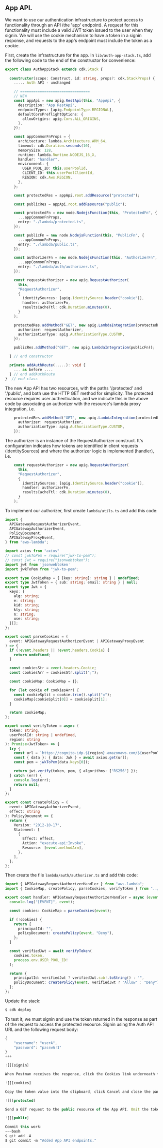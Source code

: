 ## App API.

We want to use our authentication infrastructure to protect access to functionality through an API (the 'app' endpoint). A request for this functionality must include a valid JWT token issued to the user when they signin. We will use the cookie mechanism to have a token in a signin response, and requests to the app's endpoint must include the token as a cookie. 

First, create the infrastructure for the app. In `lib/auth-app-stack.ts`, add the following code to the end of the constructor for convenience: 
~~~ts
export class AuthAppStack extends cdk.Stack {
 
  constructor(scope: Construct, id: string, props?: cdk.StackProps) {
    ..... Auth API - unchanged

    // ================================
    // NEW
    const appApi = new apig.RestApi(this, "AppApi", {
      description: "App RestApi",
      endpointTypes: [apig.EndpointType.REGIONAL],
      defaultCorsPreflightOptions: {
        allowOrigins: apig.Cors.ALL_ORIGINS,
      },
    });

    const appCommonFnProps = {
      architecture: lambda.Architecture.ARM_64,
      timeout: cdk.Duration.seconds(10),
      memorySize: 128,
      runtime: lambda.Runtime.NODEJS_16_X,
      handler: "handler",
      environment: {
        USER_POOL_ID: this.userPoolId,
        CLIENT_ID: this.userPoolClientId,
        REGION: cdk.Aws.REGION,
      },
    };

    const protectedRes = appApi.root.addResource("protected");

    const publicRes = appApi.root.addResource("public");

    const protectedFn = new node.NodejsFunction(this, "ProtectedFn", {
      ...appCommonFnProps,
      entry: "./lambda/protected.ts",
    });

    const publicFn = new node.NodejsFunction(this, "PublicFn", {
      ...appCommonFnProps,
      entry: "./lambda/public.ts",
    });

    const authorizerFn = new node.NodejsFunction(this, "AuthorizerFn", {
      ...appCommonFnProps,
      entry: "./lambda/auth/authorizer.ts",
    });

    const requestAuthorizer = new apig.RequestAuthorizer(
      this,
      "RequestAuthorizer",
      {
        identitySources: [apig.IdentitySource.header("cookie")],
        handler: authorizerFn,
        resultsCacheTtl: cdk.Duration.minutes(0),
      }
    );

    protectedRes.addMethod("GET", new apig.LambdaIntegration(protectedFn), {
      authorizer: requestAuthorizer,
      authorizationType: apig.AuthorizationType.CUSTOM,
    });

    publicRes.addMethod("GET", new apig.LambdaIntegration(publicFn));

  } // end constructor

  private addAuthRoute(.....): void {
    ... as before ....
  } // end addAuthRoute
}  // end class
~~~
The new App API has two resources, with the paths '/protected' and '/public', and both use the HTTP GET method for simplicity. The protected resource requires user authentication, and we indicate this in the above code by associating an authorizer with the resource's lambda proxy integration, i.e. 
~~~ts
    protectedRes.addMethod("GET", new apig.LambdaIntegration(protectedFn), {
      authorizer: requestAuthorizer,
      authorizationType: apig.AuthorizationType.CUSTOM,
    });
~~~
The authorizer is an instance of the RequestAuthorizer construct. It's configuration indicates how tokens are identified in client requests (identitySources) and where the authorizer logic is implemented (handler), i.e. 
~~~ts
    const requestAuthorizer = new apig.RequestAuthorizer(
      this,
      "RequestAuthorizer",
      {
        identitySources: [apig.IdentitySource.header("cookie")],
        handler: authorizerFn,
        resultsCacheTtl: cdk.Duration.minutes(0),
      }
    );
~~~
To implement our authorizer, first create `lambda/utils.ts` and add this code:
~~~ts
import {
  APIGatewayRequestAuthorizerEvent,
  APIGatewayAuthorizerEvent,
  PolicyDocument,
  APIGatewayProxyEvent,
} from "aws-lambda";

import axios from "axios"
// const jwkToPem = require("jwk-to-pem");
// const jwt = require("jsonwebtoken");
import jwt from 'jsonwebtoken'
import jwkToPem from "jwk-to-pem";

export type CookieMap = { [key: string]: string } | undefined;
export type JwtToken = { sub: string; email: string } | null;
export type Jwk = {
  keys: {
    alg: string;
    e: string;
    kid: string;
    kty: string;
    n: string;
    use: string;
  }[];
};

export const parseCookies = (
  event: APIGatewayRequestAuthorizerEvent | APIGatewayProxyEvent
) => {
  if (!event.headers || !event.headers.Cookie) {
    return undefined;
  }

  const cookiesStr = event.headers.Cookie;
  const cookiesArr = cookiesStr.split(";");

  const cookieMap: CookieMap = {};

  for (let cookie of cookiesArr) {
    const cookieSplit = cookie.trim().split("=");
    cookieMap[cookieSplit[0]] = cookieSplit[1];
  }

  return cookieMap;
};

export const verifyToken = async (
  token: string,
  userPoolId: string | undefined,
  region: string
): Promise<JwtToken> => {
  try {
    const url = `https://cognito-idp.${region}.amazonaws.com/${userPoolId}/.well-known/jwks.json`;
    const { data }: { data: Jwk } = await axios.get(url);
    const pem = jwkToPem(data.keys[0]);

    return jwt.verify(token, pem, { algorithms: ["RS256"] });
  } catch (err) {
    console.log(err);
    return null;
  }
};

export const createPolicy = (
  event: APIGatewayAuthorizerEvent,
  effect: string
): PolicyDocument => {
  return {
    Version: "2012-10-17",
    Statement: [
      {
        Effect: effect,
        Action: "execute-api:Invoke",
        Resource: [event.methodArn],
      },
    ],
  };
};
~~~
Then create the file `lambda/auth/authorizer.ts` and add this code:
~~~ts
import { APIGatewayRequestAuthorizerHandler } from "aws-lambda";
import { CookieMap, createPolicy, parseCookies, verifyToken } from "../utils";

export const handler: APIGatewayRequestAuthorizerHandler = async (event) => {
  console.log("[EVENT]", event);

  const cookies: CookieMap = parseCookies(event);

  if (!cookies) {
    return {
      principalId: "",
      policyDocument: createPolicy(event, "Deny"),
    };
  }

  const verifiedJwt = await verifyToken(
    cookies.token,
    process.env.USER_POOL_ID!
  );

  return {
    principalId: verifiedJwt ? verifiedJwt.sub!.toString() : "",
    policyDocument: createPolicy(event, verifiedJwt ? "Allow" : "Deny"),
  };
};

~~~
Update the stack:
~~~bash
$ cdk deploy
~~~
To test it, we must signin and use the token returned in the response as part of the request to access the protected resource. Signin using the Auth API URL and the following request body:
~~~js
{
    "username": "userA",
    "password": "passwA!1"
}
+++

![][signin]

When Postman receives the response, click the Cookies link underneath the Send buttom and click the token link to see the full token value

![][cookies]

Copy the token value into the clipboard, click Cancel and close the panel to return to the main Postman window. Send an HTTP GET request to the protected URL, setting the Host and Cookie headers. The value for the Cookies header is the token value pasted from the clipboard.

![][protected]

Send a GET request to the public resource of the App API. Omit the token in this case:

![][public]

Commit this work:
~~~bash
$ git add -A
$ git commit -m "Added App API endpoints."
~~~

[signin]: ./img/signin.png
[cookies]: ./img/cookies.png
[protected]: ./img/protected.png
[public]: ./img/public.png

